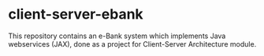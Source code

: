 # client-server-ebank
This repository contains an e-Bank system which implements Java webservices (JAX), done as a project for Client-Server Architecture module.
